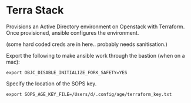 # Terra Stack

Provisions an Active Directory environment on Openstack with Terraform.
Once provisioned, ansible configures the environment. 

(some hard coded creds are in here.. probably needs sanitisation.)

Export the following to make ansible work through the bastion (when on a mac):
```
export OBJC_DISABLE_INITIALIZE_FORK_SAFETY=YES
```

Specify the location of the SOPS key.
```
export SOPS_AGE_KEY_FILE=/Users/d/.config/age/terraform_key.txt
```


